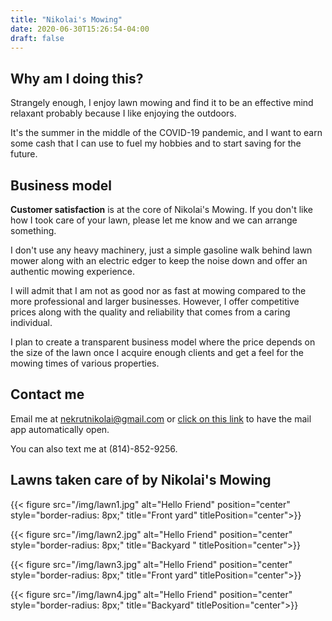 ```yaml
---
title: "Nikolai's Mowing"
date: 2020-06-30T15:26:54-04:00
draft: false
---
```

## Why am I doing this?

Strangely enough, I enjoy lawn mowing and find it to be an effective mind relaxant probably because I like enjoying the outdoors.

It's the summer in the middle of the COVID-19 pandemic, and I want to earn some cash that I can use to fuel my hobbies and to start saving for the future.

## Business model

**Customer satisfaction** is at the core of Nikolai's Mowing. If you don't like how I took care of your lawn, please let me know and we can arrange something.

I don't use any heavy machinery, just a simple gasoline walk behind lawn mower along with an electric edger to keep the noise down and offer an authentic mowing experience.

I will admit that I am not as good nor as fast at mowing compared to the more professional and larger businesses. However, I offer competitive prices along with the quality and reliability that comes from a caring individual.

I plan to create a transparent business model where the price depends on the size of the lawn once I acquire enough clients and get a feel for the mowing times of various properties.

## Contact me

Email me at nekrutnikolai@gmail.com or [click on this link](mailto:nekrutnikolai@gmail.com) to have the mail app automatically open.

You can also text me at (814)-852-9256.

## Lawns taken care of by Nikolai's Mowing

{{< figure src="/img/lawn1.jpg" alt="Hello Friend" position="center" style="border-radius: 8px;" title="Front yard" titlePosition="center">}}

{{< figure src="/img/lawn2.jpg" alt="Hello Friend" position="center" style="border-radius: 8px;" title="Backyard " titlePosition="center">}}

{{< figure src="/img/lawn3.jpg" alt="Hello Friend" position="center" style="border-radius: 8px;" title="Front yard" titlePosition="center">}}

{{< figure src="/img/lawn4.jpg" alt="Hello Friend" position="center" style="border-radius: 8px;" title="Backyard" titlePosition="center">}}
